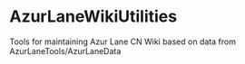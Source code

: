 # AzurLaneWikiUtilities
Tools for maintaining Azur Lane CN Wiki based on data from AzurLaneTools/AzurLaneData
